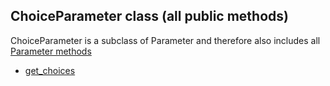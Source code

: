 ## ChoiceParameter class (all public methods)

ChoiceParameter is a subclass of Parameter and therefore also includes all [Parameter methods](Parameter.md)

* [get_choices](ChoiceParameter.get_choices.md)
